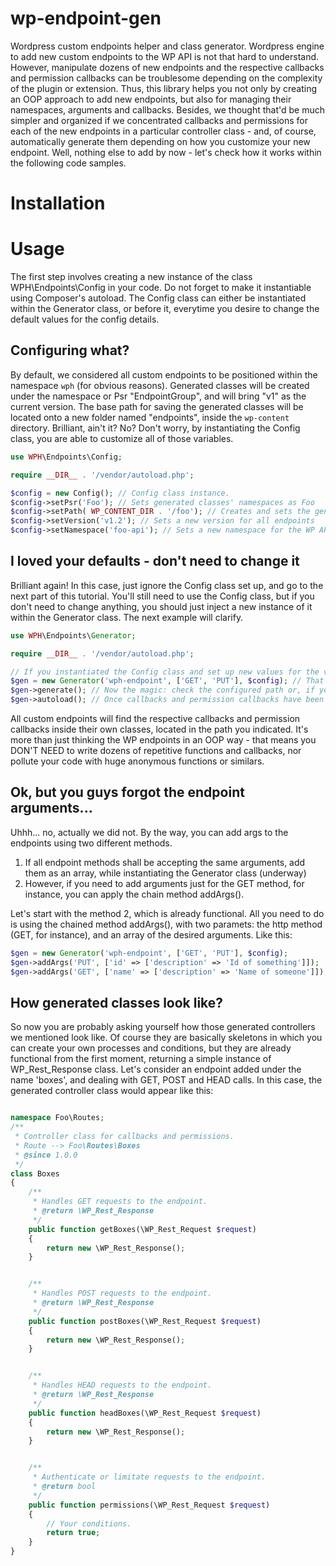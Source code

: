 # wp-endpoint-gen
Wordpress custom endpoints helper and class generator. Wordpress engine to add new custom endpoints to the WP API is not that hard to understand. However, manipulate dozens of new endpoints and the respective callbacks and permission callbacks can be troublesome depending on the complexity of the plugin or extension. Thus, this library helps you not only by creating an OOP approach to add new endpoints, but also for managing their namespaces, arguments and callbacks. 
Besides, we thought that'd be much simpler and organized if we concentrated callbacks and permissions for each of the new endpoints in a particular controller class - and, of course, automatically generate them depending on how you customize your new endpoint.
Well, nothing else to add by now - let's check how it works within the following code samples.

# Installation

# Usage
The first step involves creating a new instance of the class WPH\Endpoints\Config in your code. Do not forget to make it instantiable using Composer's autoload. The Config class can either be instantiated within the Generator class, or before it, everytime you desire to change the default values for the config details.
## Configuring what?
By default, we considered all custom endpoints to be positioned within the namespace ``wph`` (for obvious reasons). Generated classes will be created under the namespace or Psr "EndpointGroup", and will bring "v1" as the current version. The base path for saving the generated classes will be located onto a new folder named "endpoints", inside the ``wp-content`` directory.
Brilliant, ain't it? No? Don't worry, by instantiating the Config class, you are able to customize all of those variables.

```php
use WPH\Endpoints\Config;

require __DIR__ . '/vendor/autoload.php';

$config = new Config(); // Config class instance.
$config->setPsr('Foo'); // Sets generated classes' namespaces as Foo
$config->setPath( WP_CONTENT_DIR . '/foo'); // Creates and sets the generated classes' path 
$config->setVersion('v1.2'); // Sets a new version for all endpoints
$config->setNamespace('foo-api'); // Sets a new namespace for the WP API endpoints (not the classes' namespace)

```

## I loved your defaults - don't need to change it
Brilliant again! In this case, just ignore the Config class set up, and go to the next part of this tutorial. You'll still need to use the Config class, but if you don't need to change anything, you should just inject a new instance of it within the Generator class. The next example will clarify.

```php
use WPH\Endpoints\Generator;

require __DIR__ . '/vendor/autoload.php';

// If you instantiated the Config class and set up new values for the variables, just use the generator including three arguments: the endpoint name, an array of all http methods to be allowed on it and, finally, the object of the Config class:
$gen = new Generator('wph-endpoint', ['GET', 'PUT'], $config); // That's it. The new endpoints have been created inside your WP API. 
$gen->generate(); // Now the magic: check the configured path or, if you just used ours, look inside the `wp-content/endpoints` directory.
$gen->autoload(); // Once callbacks and permission callbacks have been set up as external classes, we need to autoload them.

```

All custom endpoints will find the respective callbacks and permission callbacks inside their own classes, located in the path you indicated. It's more than just thinking the WP endpoints in an OOP way - that means you DON'T NEED to write dozens of repetitive functions and callbacks, nor pollute your code with huge anonymous functions or similars.

## Ok, but you guys forgot the endpoint arguments...
Uhhh... no, actually we did not. By the way, you can add args to the endpoints using two different methods.
1. If all endpoint methods shall be accepting the same arguments, add them as an array, while instantiating the Generator class (underway)
2. However, if you need to add arguments just for the GET method, for instance, you can apply the chain method addArgs().

Let's start with the method 2, which is already functional. All you need to do is using the chained method addArgs(), with two paramets: the http method (GET, for instance), and an array of the desired arguments. Like this:

```php
$gen = new Generator('wph-endpoint', ['GET', 'PUT'], $config); 
$gen->addArgs('PUT', ['id' => ['description' => 'Id of something']]);
$gen->addArgs('GET', ['name' => ['description' => 'Name of someone']]);

```

## How generated classes look like?
So now you are probably asking yourself how those generated controllers we mentioned look like. Of course they are basically skeletons in which you can create your own processes and conditions, but they are already functional from the first moment, returning a simple instance of WP_Rest_Response class. Let's consider an endpoint added under the name 'boxes', and dealing with GET, POST and HEAD calls. In this case, the generated controller class would appear like this:

```php

namespace Foo\Routes;
/**
 * Controller class for callbacks and permissions.
 * Route --> Foo\Routes\Boxes
 * @since 1.0.0
 */
class Boxes
{
	/**
	 * Handles GET requests to the endpoint.
	 * @return \WP_Rest_Response
	 */
	public function getBoxes(\WP_Rest_Request $request)
	{
		return new \WP_Rest_Response();
	}


	/**
	 * Handles POST requests to the endpoint.
	 * @return \WP_Rest_Response
	 */
	public function postBoxes(\WP_Rest_Request $request)
	{
		return new \WP_Rest_Response();
	}


	/**
	 * Handles HEAD requests to the endpoint.
	 * @return \WP_Rest_Response
	 */
	public function headBoxes(\WP_Rest_Request $request)
	{
		return new \WP_Rest_Response();
	}


	/**
	 * Authenticate or limitate requests to the endpoint.
	 * @return bool
	 */
	public function permissions(\WP_Rest_Request $request)
	{
		// Your conditions.
		return true;
	}
}

```